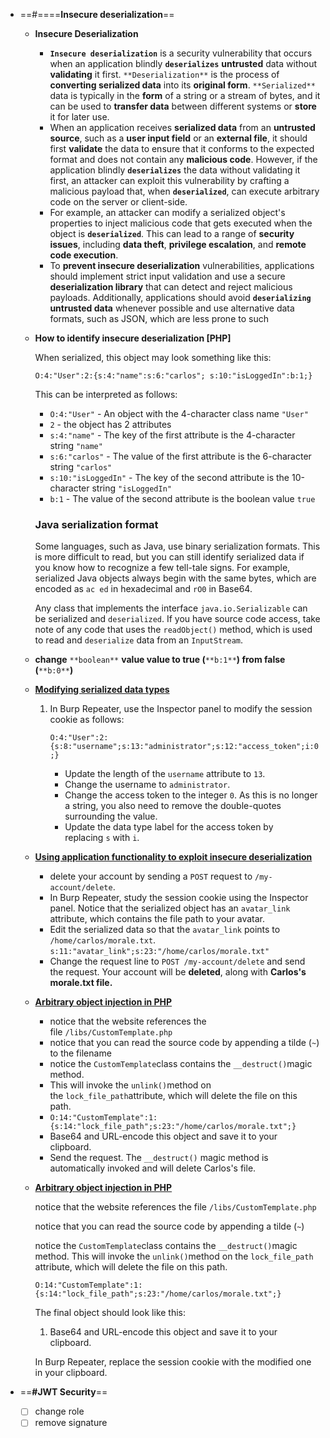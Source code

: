 - ==#====**Insecure deserialization**==
    
    - **Insecure Deserialization**
        
        - **`Insecure deserialization`** is a security vulnerability that occurs when an application blindly **`deserializes`** **untrusted** data without **validating** it first. `**Deserialization**` is the process of **converting serialized data** into its **original form**. `**Serialized**` data is typically in the **form** of a string or a stream of bytes, and it can be used to **transfer data** between different systems or **store** it for later use.
        - When an application receives **serialized data** from an **untrusted source**, such as a **user input field** or an **external file**, it should first **validate** the data to ensure that it conforms to the expected format and does not contain any **malicious code**. However, if the application blindly **`deserializes`** the data without validating it first, an attacker can exploit this vulnerability by crafting a malicious payload that, when **`deserialized`**, can execute arbitrary code on the server or client-side.
        - For example, an attacker can modify a serialized object's properties to inject malicious code that gets executed when the object is **`deserialized`**. This can lead to a range of **security issues**, including **data theft**, **privilege escalation**, and **remote code execution**.
        - To **prevent insecure deserialization** vulnerabilities, applications should implement strict input validation and use a secure **deserialization library** that can detect and reject malicious payloads. Additionally, applications should avoid **`deserializing`** **untrusted data** whenever possible and use alternative data formats, such as JSON, which are less prone to such
        
    - **How to identify insecure deserialization [PHP]**
        
        When serialized, this object may look something like this:
        
        ```
        O:4:"User":2:{s:4:"name":s:6:"carlos"; s:10:"isLoggedIn":b:1;}
        ```
        
        This can be interpreted as follows:
        
        - `O:4:"User"` - An object with the 4-character class name `"User"`
        - `2` - the object has 2 attributes
        - `s:4:"name"` - The key of the first attribute is the 4-character string `"name"`
        - `s:6:"carlos"` - The value of the first attribute is the 6-character string `"carlos"`
        - `s:10:"isLoggedIn"` - The key of the second attribute is the 10-character string `"isLoggedIn"`
        - `b:1` - The value of the second attribute is the boolean value `true`
        
        ### **Java serialization format**
        
        Some languages, such as Java, use binary serialization formats. This is more difficult to read, but you can still identify serialized data if you know how to recognize a few tell-tale signs. For example, serialized Java objects always begin with the same bytes, which are encoded as `ac ed` in hexadecimal and `rO0` in Base64.
        
        Any class that implements the interface `java.io.Serializable` can be serialized and `deserialized`. If you have source code access, take note of any code that uses the `readObject()` method, which is used to read and `deserialize` data from an `InputStream`.
        
    - **change** `**boolean**` **value value to true (**`**b:1**`**) from false (**`**b:0**`**)**
    - [**Modifying serialized data types**](https://portswigger.net/web-security/deserialization/exploiting/lab-deserialization-modifying-serialized-data-types)
        
        1. In Burp Repeater, use the Inspector panel to modify the session cookie as follows:
            
            `O:4:"User":2:{s:8:"username";s:13:"administrator";s:12:"access_token";i:0;}`
            
            - Update the length of the `username` attribute to `13`.
            - Change the username to `administrator`.
            - Change the access token to the integer `0`. As this is no longer a string, you also need to remove the double-quotes surrounding the value.
            - Update the data type label for the access token by replacing `s` with `i`.
        
    - [**Using application functionality to exploit insecure deserialization**](https://portswigger.net/web-security/deserialization/exploiting/lab-deserialization-using-application-functionality-to-exploit-insecure-deserialization)
        
        - delete your account by sending a `POST` request to `/my-account/delete`.
        - In Burp Repeater, study the session cookie using the Inspector panel. Notice that the serialized object has an `avatar_link` attribute, which contains the file path to your avatar.
        - Edit the serialized data so that the `avatar_link` points to `/home/carlos/morale.txt`.  
            `s:11:"avatar_link";s:23:"/home/carlos/morale.txt"`
        - Change the request line to `POST /my-account/delete` and send the request. Your account will be **deleted**, along with **Carlos's morale.txt file.**
        
    - [**Arbitrary object injection in PHP**](https://portswigger.net/web-security/deserialization/exploiting/lab-deserialization-arbitrary-object-injection-in-php)
        
        - notice that the website references the file `/libs/CustomTemplate.php`
        - notice that you can read the source code by appending a tilde (`~`) to the filename
        - notice the `CustomTemplate`class contains the `__destruct()`magic method.
        - This will invoke the `unlink()`method on the `lock_file_path`attribute, which will delete the file on this path.
        - `O:14:"CustomTemplate":1:{s:14:"lock_file_path";s:23:"/home/carlos/morale.txt";}`
        - Base64 and URL-encode this object and save it to your clipboard.
        - Send the request. The `__destruct()` magic method is automatically invoked and will delete Carlos's file.
        
    - [**Arbitrary object injection in PHP**](https://portswigger.net/web-security/deserialization/exploiting/lab-deserialization-arbitrary-object-injection-in-php)
        
        notice that the website references the file `/libs/CustomTemplate.php`
        
        notice that you can read the source code by appending a tilde (`~`)
        
        notice the `CustomTemplate`class contains the `__destruct()`magic method. This will invoke the `unlink()`method on the `lock_file_path` attribute, which will delete the file on this path.
        
        ```
        O:14:"CustomTemplate":1:{s:14:"lock_file_path";s:23:"/home/carlos/morale.txt";}
        ```
        
        The final object should look like this:
        
        1. Base64 and URL-encode this object and save it to your clipboard.
        
        In Burp Repeater, replace the session cookie with the modified one in your clipboard.
        
    
- ==**\#JWT Security**==
    
    - [ ] change role
    - [ ] remove signature